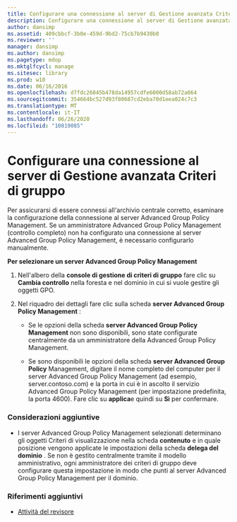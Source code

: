 ```yaml
---
title: Configurare una connessione al server di Gestione avanzata Criteri di gruppo
description: Configurare una connessione al server di Gestione avanzata Criteri di gruppo
author: dansimp
ms.assetid: 409cbbcf-3b0e-459d-9bd2-75cb7b9430b0
ms.reviewer: ''
manager: dansimp
ms.author: dansimp
ms.pagetype: mdop
ms.mktglfcycl: manage
ms.sitesec: library
ms.prod: w10
ms.date: 06/16/2016
ms.openlocfilehash: d7fdc26045b478da14957cdfe6000d58ab72a064
ms.sourcegitcommit: 354664bc527d93f80687cd2eba70d1eea024c7c3
ms.translationtype: MT
ms.contentlocale: it-IT
ms.lasthandoff: 06/26/2020
ms.locfileid: "10819085"
---
```

# Configurare una connessione al server di Gestione avanzata Criteri di gruppo


Per assicurarsi di essere connessi all'archivio centrale corretto, esaminare la configurazione della connessione al server Advanced Group Policy Management. Se un amministratore Advanced Group Policy Management (controllo completo) non ha configurato una connessione al server Advanced Group Policy Management, è necessario configurarlo manualmente.

**Per selezionare un server Advanced Group Policy Management**

1.  Nell'albero della **console di gestione di criteri di gruppo** fare clic su **Cambia controllo** nella foresta e nel dominio in cui si vuole gestire gli oggetti GPO.

2.  Nel riquadro dei dettagli fare clic sulla scheda **server Advanced Group Policy Management** :

    -   Se le opzioni della scheda **server Advanced Group Policy Management** non sono disponibili, sono state configurate centralmente da un amministratore della Advanced Group Policy Management.

    -   Se sono disponibili le opzioni della scheda **server Advanced Group Policy** Management, digitare il nome completo del computer per il server Advanced Group Policy Management (ad esempio, server.contoso.com) e la porta in cui è in ascolto il servizio Advanced Group Policy Management (per impostazione predefinita, la porta 4600). Fare clic su **applica**e quindi su **Sì** per confermare.

### Considerazioni aggiuntive

-   I server Advanced Group Policy Management selezionati determinano gli oggetti Criteri di visualizzazione nella scheda **contenuto** e in quale posizione vengono applicate le impostazioni della scheda **delega del dominio** . Se non è gestito centralmente tramite il modello amministrativo, ogni amministratore dei criteri di gruppo deve configurare questa impostazione in modo che punti al server Advanced Group Policy Management per il dominio.

### Riferimenti aggiuntivi

-   [Attività del revisore](performing-reviewer-tasks-agpm40.md)

 

 





